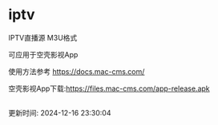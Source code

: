 # iptv
IPTV直播源 M3U格式  

可应用于空壳影视App  

使用方法参考 https://docs.mac-cms.com/  

空壳影视App下载:https://files.mac-cms.com/app-release.apk  


##  

更新时间: 2024-12-16 23:30:04
